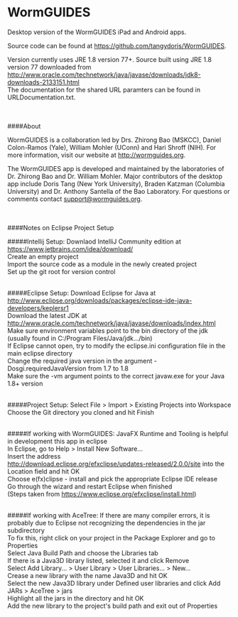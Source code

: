 # WormGUIDES
Desktop version of the WormGUIDES iPad and Android apps.

Source code can be found at https://github.com/tangydoris/WormGUIDES.

Version currently uses JRE 1.8 version 77+. Source built using JRE 1.8 version 77 downloaded from http://www.oracle.com/technetwork/java/javase/downloads/jdk8-downloads-2133151.html<br>
The documentation for the shared URL paramters can be found in URLDocumentation.txt.
<br><br><br>



####About

WormGUIDES is a collaboration led by Drs. Zhirong Bao (MSKCC), Daniel Colon-Ramos (Yale), William Mohler (UConn) and Hari Shroff (NIH). For more information, visit our website at http://wormguides.org. 

The WormGUIDES app is developed and maintained by the laboratories of Dr. Zhirong Bao and Dr. William Mohler. Major contributors of the desktop app include Doris Tang (New York University), Braden Katzman (Columbia University) and Dr. Anthony Santella of the Bao Laboratory. For questions or comments contact support@wormguides.org.
<br><br><br>



####Notes on Eclipse Project Setup

#####Intellij Setup:
Downlaod IntelliJ Community edition at https://www.jetbrains.com/idea/download/<br>
Create an empty project<br>
Import the source code as a module in the newly created project<br>
Set up the git root for version control<br><br>

#####Eclipse Setup:
Download Eclipse for Java at http://www.eclipse.org/downloads/packages/eclipse-ide-java-developers/keplersr1<br>
Download the latest JDK at http://www.oracle.com/technetwork/java/javase/downloads/index.html<br>
Make sure environment variables point to the bin directory of the jdk (usually found in C:/Program Files/Java/jdk.../bin)<br>
If Eclipse cannot open, try to modify the eclipse.ini configuration file in the main eclipse directory<br>
Change the required java version in the argument -Dosgi.requiredJavaVersion from 1.7 to 1.8<br>
Make sure the -vm argument points to the correct javaw.exe for your Java 1.8+ version<br><br>

#####Project Setup:
Select File > Import > Existing Projects into Workspace<br>
Choose the Git directory you cloned and hit Finish<br><br>


#####If working with WormGUIDES:
JavaFX Runtime and Tooling is helpful in development this app in eclipse<br>
In Eclipse, go to Help > Install New Software...<br>
Insert the address<br> http://download.eclipse.org/efxclipse/updates-released/2.0.0/site into the Location field and hit OK<br>
Choose e(fx)clipse - install and pick the appropriate Eclipse IDE release<br>
Go through the wizard and restart Eclipse when finished<br>
(Steps taken from https://www.eclipse.org/efxclipse/install.html)<br><br>


#####If working with AceTree:
If there are many compiler errors, it is probably due to Eclipse not recognizing the dependencies in the jar subdirectory<br>
To fix this, right click on your project in the Package Explorer and go to Properties<br>
Select Java Build Path and choose the Libraries tab<br>
If there is a Java3D library listed, selected it and click Remove<br>
Select Add Library... > User Library > User Libraries... > New...<br>
Crease a new library with the name Java3D and hit OK<br>
Select the new Java3D library under Defined user libraries and click Add JARs > AceTree > jars<br>
Highlight all the jars in the directory and hit OK<br>
Add the new library to the project's build path and exit out of Properties<br>
